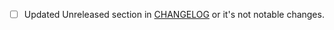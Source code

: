 
- [ ] Updated Unreleased section in [CHANGELOG](https://github.com/dobesv/reviewdog/blob/master/CHANGELOG.md) or it's not notable changes.

